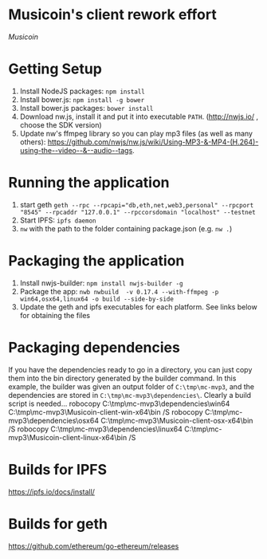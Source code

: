 Musicoin's client rework effort
===============================

_Musicoin_

# Getting Setup
1. Install NodeJS packages:  `npm install`
2. Install bower.js: `npm install -g bower`
3. Install bower.js packages:  `bower install`
4. Download nw.js, install it and put it into executable `PATH`. (http://nwjs.io/ , choose the SDK version)
5. Update nw's ffmpeg library so you can play mp3 files (as well as many others): https://github.com/nwjs/nw.js/wiki/Using-MP3-&-MP4-(H.264)-using-the--video--&--audio--tags.

# Running the application
1. start geth `geth --rpc --rpcapi="db,eth,net,web3,personal" --rpcport "8545" --rpcaddr "127.0.0.1" --rpccorsdomain "localhost" --testnet`
2. Start IPFS: `ipfs daemon`
3. `nw` with the path to the folder containing package.json (e.g. `nw .`)

# Packaging the application
1. Install nwjs-builder: `npm install nwjs-builder -g`
2. Package the app: `nwb nwbuild  -v 0.17.4 --with-ffmpeg -p win64,osx64,linux64 -o build --side-by-side`
3. Update the geth and ipfs executables for each platform.  See links below for obtaining the files

# Packaging dependencies
If you have the dependencies ready to go in a directory, you can just copy them into the bin directory
generated by the builder command. In this example, the builder was given an output folder of `C:\tmp\mc-mvp3`, 
and the dependencies are stored in `C:\tmp\mc-mvp3\dependencies\`.
Clearly a build script is needed...
robocopy C:\tmp\mc-mvp3\dependencies\win64 C:\tmp\mc-mvp3\Musicoin-client-win-x64\bin /S
robocopy C:\tmp\mc-mvp3\dependencies\osx64 C:\tmp\mc-mvp3\Musicoin-client-osx-x64\bin /S
robocopy C:\tmp\mc-mvp3\dependencies\linux64 C:\tmp\mc-mvp3\Musicoin-client-linux-x64\bin /S

# Builds for IPFS
https://ipfs.io/docs/install/

# Builds for geth 
https://github.com/ethereum/go-ethereum/releases
